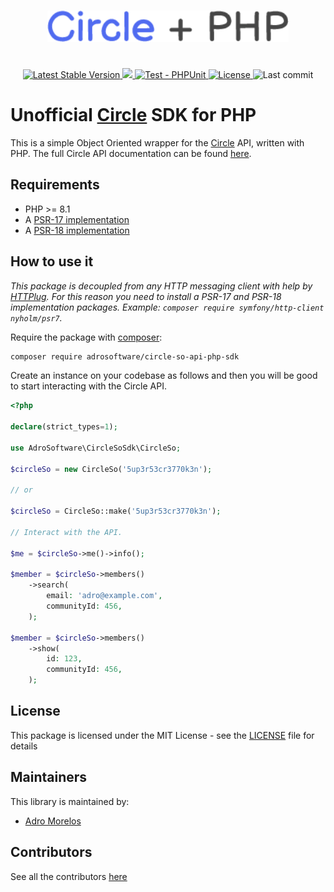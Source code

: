 <p align="center">
  <img style="padding: 25px" height="50" src="./art/circle-so-plus-php.png">
</p>

<p align="center">
  <a href="https://packagist.org/packages/adrosoftware/circle-so-api-php-sdk">
    <img alt="Latest Stable Version" src="https://img.shields.io/packagist/v/adrosoftware/circle-so-api-php-sdk.svg">
  </a>
  <a href="https://codecov.io/gh/adrosoftware/circle-so-api-php-sdk" > 
    <img src="https://codecov.io/gh/adrosoftware/circle-so-api-php-sdk/branch/main/graph/badge.svg?token=SI4NXOC1AX"/> 
  </a>
  <a href="https://github.com/adrosoftware/circle-so-api-php-sdk/actions/workflows/ci.yml">
    <img alt="Test - PHPUnit" src="https://github.com/adrosoftware/circle-so-api-php-sdk/actions/workflows/ci.yml/badge.svg">
  </a>
  <a href="https://github.com/adrosoftware/circle-so-api-php-sdk/blob/main/LICENSE">
    <img alt="License" src="https://img.shields.io/github/license/adrosoftware/circle-so-api-php-sdk">
  </a>
  <img alt="Last commit" src="https://img.shields.io/github/last-commit/adrosoftware/circle-so-api-php-sdk.svg">
</p>

# Unofficial [Circle](https://www.circle.so/) SDK for PHP

This is a simple Object Oriented wrapper for the [Circle](https://www.circle.so/) API, written with PHP. The full Circle API documentation can be found [here](https://api.circle.so).

## Requirements

* PHP >= 8.1
* A [PSR-17 implementation](https://packagist.org/providers/psr/http-factory-implementation)
* A [PSR-18 implementation](https://packagist.org/providers/psr/http-client-implementation)

## How to use it

_This package is decoupled from any HTTP messaging client with help by [HTTPlug](https://httplug.io). For this reason you need to install a PSR-17 and PSR-18 implementation packages. Example: `composer require symfony/http-client nyholm/psr7`._

Require the package with [composer](https://getcomposer.org/):

```bash
composer require adrosoftware/circle-so-api-php-sdk
```

Create an instance on your codebase as follows and then you will be good to start interacting with the Circle API.

```php
<?php

declare(strict_types=1);

use AdroSoftware\CircleSoSdk\CircleSo;

$circleSo = new CircleSo('5up3r53cr3770k3n');

// or

$circleSo = CircleSo::make('5up3r53cr3770k3n');

// Interact with the API.

$me = $circleSo->me()->info();

$member = $circleSo->members()
    ->search(
        email: 'adro@example.com',
        communityId: 456,
    );

$member = $circleSo->members()
    ->show(
        id: 123,
        communityId: 456,
    );
```

## License

This package is licensed under the MIT License - see the [LICENSE](https://github.com/adrosoftware/circle-so-api-php-sdk/blob/main/LICENSE) file for details

## Maintainers

This library is maintained by:
- [Adro Morelos](https://github.com/adrorocker)

## Contributors

See all the contributors [here](https://github.com/adrosoftware/circle-so-api-php-sdk/graphs/contributors)